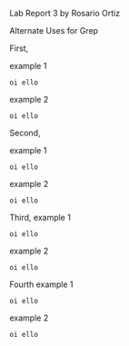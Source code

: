 Lab Report 3
by Rosario Ortiz

Alternate Uses for Grep 

First, 

example 1 
```
oi ello
```

example 2
```
oi ello
```

Second, 

example 1 
```
oi ello
```
example 2
```
oi ello
```

Third, 
example 1 
```
oi ello
```
example 2
```
oi ello
```

Fourth
example 1 
```
oi ello
```
example 2
```
oi ello
```
